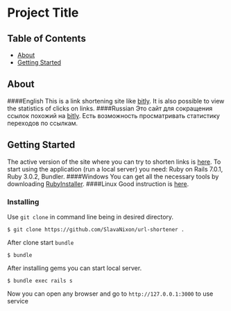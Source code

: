 # Project Title

## Table of Contents

- [About](#about)
- [Getting Started](#getting_started)

## About <a name = "about"></a>
####English
This is a link shortening site like [bitly](https://bitly.com/ "bitly"). It is also possible to view the statistics of clicks on links.
####Russian
Это сайт для сокращения ссылок похожий на [bitly](https://bitly.com/ "bitly"). Есть возможность просматривать статистику переходов по ссылкам.

## Getting Started <a name = "getting_started"></a>
The active version of the site where you can try to shorten links is [here](https://cut-your-url.herokuapp.com/ "here").
To start using the application (run a local server) you need: Ruby on Rails 7.0.1, Ruby 3.0.2, Bundler.
####Windows
You can get all the necessary tools by downloading [RubyInstaller](https://rubyinstaller.org/ "RubyInstaller").
####Linux
Good instruction is [here](https://www.tutorialspoint.com/ruby-on-rails/rails-installation.htm "here").

### Installing

Use `git clone` in command line being in desired directory.

```
$ git clone https://github.com/SlavaNixon/url-shortener .
```

After clone start `bundle`

```
$ bundle
```

After installing gems you can start local server.

```
$ bundle exec rails s
```
Now you can open any browser and go to `http://127.0.0.1:3000` to use service
